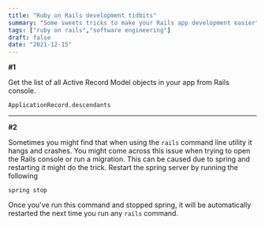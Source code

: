 ```yaml
---
title: "Ruby on Rails development tidbits"
summary: "Some sweets tricks to make your Rails app development easier"
tags: ["ruby on rails","software engineering"]
draft: false
date: "2021-12-15"
---
```


__#1__ 

Get the list of all Active Record Model objects in your app from Rails console.

```
ApplicationRecord.descendants
```
---

__#2__

Sometimes you might find that when using the `rails` command line utility it hangs and crashes. You might come across this issue when trying to open the Rails console or run a migration. This can be caused due to spring and restarting it might do the trick. Restart the spring server by running the following

```
spring stop
```
Once you've run this command and stopped spring, it will be automatically restarted the next time you run any `rails` command.